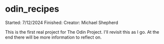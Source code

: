 # odin_recipes

Started: 7/12/2024
Finished: 
Creator: Michael Shepherd

This is the first real project for The Odin Project.  I'll revisit this as I go.
At the end there will be more information to reflect on.